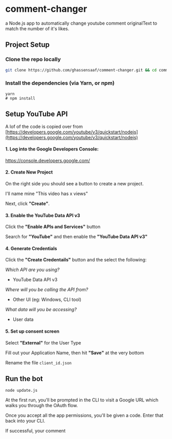# comment-changer
 a Node.js app to automatically change youtube comment originalText to match the number of it's likes.
 
## Project Setup

### Clone the repo locally

```bash
git clone https://github.com/ghassensaaf/comment-changer.git && cd comment-changer
```
### Install the dependencies (via Yarn, or npm)

```
yarn
# npm install
```
## Setup YouTube API

A lof of the code is copied over from [https://developers.google.com/youtube/v3/quickstart/nodejs](https://developers.google.com/youtube/v3/quickstart/nodejs)

#### 1. Log into the Google Developers Console:

https://console.developers.google.com/

#### 2. Create New Project

On the right side you should see a button to create a new project.

I'll name mine "This video has x views"

Next, click **"Create"**.

#### 3. Enable the YouTube Data API v3

Click the **"Enable APIs and Services"** button

Search for **"YouTube"** and then enable the **"YouTube Data API v3"**

#### 4. Generate Credentials

Click the **"Create Credentails"** button and the select the following:

_Which API are you using?_

- YouTube Data API v3

_Where will you be calling the API from?_

- Other UI (eg: Windows, CLI tool)

_What data will you be accessing?_

- User data

#### 5. Set up consent screen

Select **"External"** for the User Type

Fill out your Application Name, then hit **"Save"** at the very bottom

Rename the file `client_id.json`

## Run the bot

`node update.js`

At the first run, you'll be prompted in the CLI to visit a Google URL which walks you through the OAuth flow.

Once you accept all the app permissions, you'll be given a code. Enter that back into your CLI.

If successful, your comment

